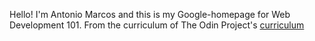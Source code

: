 Hello! I'm Antonio Marcos and this is my Google-homepage for Web Development 101. From the curriculum of The Odin Project's <a href="http://www.theodinproject.com/courses/web-development-101/lessons/html-css">curriculum</a>
